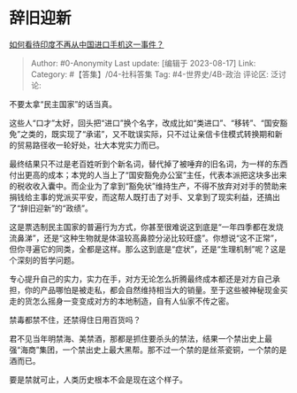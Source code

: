 # 辞旧迎新
[如何看待印度不再从中国进口手机这一事件？](https://www.zhihu.com/question/617528351/answer/3169407176)

> Author: #0-Anonymity
> Last update: [编辑于 2023-08-17]
> Link:
> Category: #【答集】/04-社科答集 
> Tag: #4-世界史/4B-政治
> 评论区:
> 泛讨论:

不要太拿“民主国家”的话当真。

这些人“口才”太好，回头把“进口”换个名字，改成比如“类进口”、“移转”、“国安豁免”之类的，既实现了“承诺”，又不耽误实际，只不过让亲信卡住模式转换期和新的贸易路径收一轮好处，壮大本党实力而已。

最终结果只不过是老百姓听到个新名词，替代掉了被唾弃的旧名词，为一样的东西付出更高的成本；本党的人当上了“国安豁免办公室”主任，代表本派把这块多出来的税收收入囊中。而企业为了拿到“豁免状”维持生产，不得不放弃对对手的赞助来捐钱给主事的党派买平安，而这帮人既打击了对手、又拿到了现实利益，还搞出了“辞旧迎新”的“政绩”。

这是票选制民主国家的普遍行为方式，你甚至很难说这到底是“一年四季都在发烧流鼻涕”，还是“这种生物就是体温较高鼻腔分泌比较旺盛”。你想说“这不正常”，但你寻遍它的同类，全都是这样。那么这到底是“症状”，还是“生理机制”呢？这是个深刻的哲学问题。

专心提升自己的实力，实力在手，对方无论怎么折腾最终成本都还是对方自己承担，你的产品哪怕是被走私，都会自然维持相当大的销量。至于这些被神秘现金买走的货怎么摇身一变变成对方的本地制造，自有人仙家不传之密。

禁毒都禁不住，还禁得住日用百货吗？

君不见当年明禁海、美禁酒，那都是抓住要杀头的禁法，结果一个禁出史上最强“海商”集团，一个禁出史上最大黑帮。那不过一个禁的是丝茶瓷铜，一个禁的是酒而已。

要是禁就可止，人类历史根本不会是现在这个样子。
